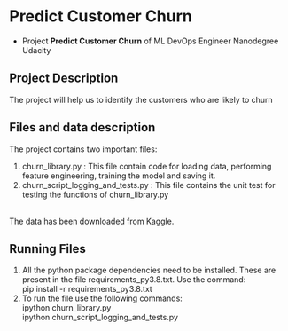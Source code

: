 # Predict Customer Churn

- Project **Predict Customer Churn** of ML DevOps Engineer Nanodegree Udacity

## Project Description
 The project will help us to identify the customers who are likely to churn

## Files and data description
The project contains two important files:
   1. churn_library.py                   : This file contain code for loading data, performing feature engineering, training the model and saving it. 
   2. churn_script_logging_and_tests.py  : This file contains the unit test for testing the functions of churn_library.py
<br />
The data has been downloaded from Kaggle. 
  

## Running Files
  1. All the python package dependencies need to be installed. These are present in the file requirements_py3.8.txt. Use the command:
      <br />
      pip install -r requirements_py3.8.txt
  2. To run the file use the following commands:
      <br />
       ipython churn_library.py
       <br />
       ipython churn_script_logging_and_tests.py
 



